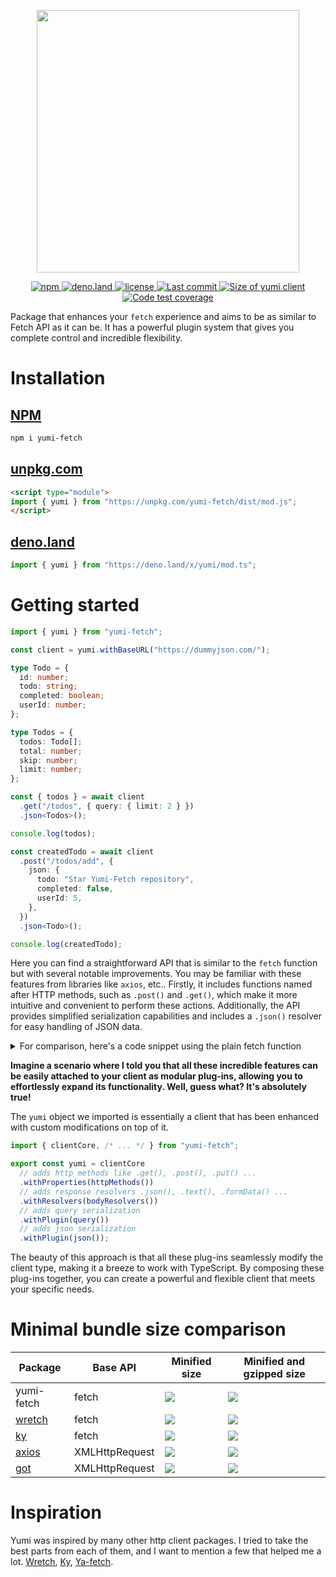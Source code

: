 <p align="center">
    <img src="https://svgshare.com/i/tf_.svg" align="center" width="420px">
</p>

<p align="center">
  <a href="https://www.npmjs.com/package/yumi-fetch">
    <img alt="npm" src="https://img.shields.io/npm/v/yumi-fetch?color=FF3797&label=npm">
  </a>
  <a href="https://deno.land/x/yumi">
    <img alt="deno.land" src="https://img.shields.io/github/v/tag/MellKam/yumi-fetch?color=FF3797&label=deno.land%2Fx&logo=deno">
  </a>
  <a href="https://github.com/MellKam/yumi-fetch/blob/main/LICENSE">
    <img alt="license" src="https://img.shields.io/github/license/MellKam/yumi-fetch?color=FF3797">
  </a>
  <a href="https://github.com/MellKam/soundify/commits/main">
    <img src="https://img.shields.io/github/last-commit/MellKam/yumi-fetch?color=FF3797" alt="Last commit" />
  </a>
  <a href="https://bundlejs.com/?q=yumi-fetch&treeshake=%5B%7B+yumi+%7D%5D">
    <img src="https://deno.bundlejs.com/?q=yumi-fetch&treeshake=[{+yumi+}]&badge=minified&color=FF3797" alt="Size of yumi client">
  </a>
  <a href="https://codecov.io/gh/MellKam/yumi-fetch">
    <img src="https://img.shields.io/codecov/c/gh/MellKam/yumi-fetch?color=FF3797&label=coverage" alt="Code test coverage" />
  </a>
</p>

Package that enhances your `fetch` experience and aims to be as similar to Fetch
API as it can be. It has a powerful plugin system that gives you complete
control and incredible flexibility.

# Installation

## [NPM](https://www.npmjs.com/package/yumi-fetch)

```bash
npm i yumi-fetch
```

## [unpkg.com](https://www.unpkg.com/)

```html
<script type="module">
import { yumi } from "https://unpkg.com/yumi-fetch/dist/mod.js";
</script>
```

## [deno.land](https://deno.land/x/yumi)

```ts
import { yumi } from "https://deno.land/x/yumi/mod.ts";
```

# Getting started

```ts
import { yumi } from "yumi-fetch";

const client = yumi.withBaseURL("https://dummyjson.com/");

type Todo = {
  id: number;
  todo: string;
  completed: boolean;
  userId: number;
};

type Todos = {
  todos: Todo[];
  total: number;
  skip: number;
  limit: number;
};

const { todos } = await client
  .get("/todos", { query: { limit: 2 } })
  .json<Todos>();

console.log(todos);

const createdTodo = await client
  .post("/todos/add", {
    json: {
      todo: "Star Yumi-Fetch repository",
      completed: false,
      userId: 5,
    },
  })
  .json<Todo>();

console.log(createdTodo);
```

Here you can find a straightforward API that is similar to the `fetch` function but with several notable improvements. You may be familiar with these features from libraries like `axios`, etc.. Firstly, it includes functions named after HTTP methods, such as `.post()` and `.get()`, which make it more intuitive and convenient to perform these actions. Additionally, the API provides simplified serialization capabilities and includes a `.json()` resolver for easy handling of JSON data.

<details>
  <summary>For comparison, here's a code snippet using the plain fetch function</summary>
  
  ```ts
  type Todo = {
    id: number;
    todo: string;
    completed: boolean;
    userId: number;
  };

  type Todos = {
    todos: Todo[];
    total: number;
    skip: number;
    limit: number;
  };

  const res = await fetch("https://dummyjson.com/todos?limit=2", 
    { 
      headers: { "Accept": "application/json" } 
    }
  );
  if (!res.ok) throw new Error(await res.text());
  const { todos } = (await res.json()) as Todos;

  console.log(todos);

  const res2 = await fetch("https://dummyjson.com/todos/add", 
    { 
      method: "POST",
      headers: { 
        "Accept": "application/json", 
        "Content-Type": "application/json" 
      },
      body: JSON.stringify({
        todo: "Star Yumi-Fetch repository",
        completed: false,
        userId: 5,
      }) 
    }
  );

  if (!res2.ok) throw new Error(await res.text());
  const createdTodo = (await res2.json()) as Todo;

  console.log(createdTodo);
  ```
</details>



__Imagine a scenario where I told you that all these incredible features can be easily attached to your client as modular plug-ins, allowing you to effortlessly expand its functionality. Well, guess what? It's absolutely true!__

The `yumi` object we imported is essentially a client that has been enhanced with custom modifications on top of it.

```ts
import { clientCore, /* ... */ } from "yumi-fetch";

export const yumi = clientCore
  // adds http methods like .get(), .post(), .put() ...
  .withProperties(httpMethods()) 
  // adds response resolvers .json(), .text(), .formData() ...
  .withResolvers(bodyResolvers())
  // adds query serialization
  .withPlugin(query())
  // adds json serialization
  .withPlugin(json());
```

The beauty of this approach is that all these plug-ins seamlessly modify the client type, making it a breeze to work with TypeScript. By composing these plug-ins together, you can create a powerful and flexible client that meets your specific needs.

# Minimal bundle size comparison

| Package | Base API | Minified size | Minified and gzipped size |
| --- | --- | --- | --- |
| yumi-fetch | fetch | <a href="https://bundlejs.com/?q=yumi-fetch&treeshake=%5B%7Byumi%7D%5D" alt="Minified size badge from bundlejs.com"><img src="https://deno.bundlejs.com/?q=yumi-fetch&treeshake=[{yumi}]&badge=minified" /></a> | <a href="https://bundlejs.com/?q=yumi-fetch&treeshake=%5B%7Byumi%7D%5D" alt="Minified and gripped size badge from bundlejs.com"><img src="https://deno.bundlejs.com/?q=yumi-fetch&treeshake=[{yumi}]&badge=" /></a> |
| <a href="https://github.com/elbywan/wretch">wretch</a> | fetch | <a href="https://bundlejs.com/?q=wretch&treeshake=%5B%7Bdefault+as+wretch%7D%5D" alt="Minified size badge from bundlejs.com"><img src="https://deno.bundlejs.com/?q=wretch&treeshake=[{default+as+wretch}]&badge=minified" /></a> | <a href="https://bundlejs.com/?q=wretch&treeshake=%5B%7Bdefault+as+wretch%7D%5D" alt="Minified and gripped size badge from bundlejs.com"><img src="https://deno.bundlejs.com/?q=wretch&treeshake=[{default+as+wretch}]&badge=" /></a> |
| <a href="https://github.com/sindresorhus/ky">ky</a> | fetch | <a href="https://bundlejs.com/?q=ky&treeshake=%5B%7Bdefault+as+ky%7D%5D" alt="Minified size badge from bundlejs.com"><img src="https://deno.bundlejs.com/?q=ky&treeshake=[{default+as+ky}]&badge=minified" /></a> | <a href="https://bundlejs.com/?q=ky&treeshake=%5B%7Bdefault+as+ky%7D%5D" alt="Minified and gripped size badge from bundlejs.com"><img src="https://deno.bundlejs.com/?q=ky&treeshake=[{default+as+ky}]&badge=" /></a> |
| <a href="https://github.com/axios/axios">axios</a> | XMLHttpRequest | <a href="https://bundlejs.com/?q=axios&treeshake=%5B%7Baxios%7D%5D" alt="Minified size badge from bundlejs.com"><img src="https://deno.bundlejs.com/?q=axios&treeshake=[{axios}]&badge=minified" /></a> | <a href="https://bundlejs.com/?q=axios&treeshake=%5B%7Baxios%7D%5D" alt="Minified and gripped size badge from bundlejs.com"><img src="https://deno.bundlejs.com/?q=axios&treeshake=[{axios}]&badge=" /></a> |
| <a href="https://github.com/sindresorhus/got">got</a> | XMLHttpRequest | <a href="https://bundlejs.com/?q=got&treeshake=%5B%7Bdefault+as+got%7D%5D" alt="Minified size badge from bundlejs.com"><img src="https://deno.bundlejs.com/?q=got&treeshake=[{default+as+got}]&badge=minified" /></a> | <a href="https://bundlejs.com/?q=got&treeshake=%5B%7Bdefault+as+got%7D%5D" alt="Minified and gripped size badge from bundlejs.com"><img src="https://deno.bundlejs.com/?q=got&treeshake=[{default+as+got}]&badge=" /></a> |

# Inspiration

Yumi was inspired by many other http client packages. I tried to take the best parts from each of them, and I want to mention a few that helped me a lot. [Wretch](https://github.com/elbywan/wretch), [Ky](https://github.com/sindresorhus/ky), [Ya-fetch](https://github.com/exah/ya-fetch).
